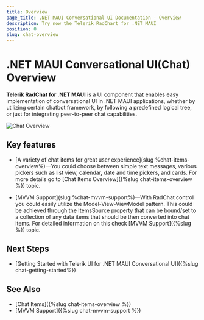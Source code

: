 ```yaml
---
title: Overview
page_title: .NET MAUI Conversational UI Documentation - Overview
description: Try now the Telerik RadChart for .NET MAUI
position: 0
slug: chat-overview
---
```


# .NET MAUI Conversational UI(Chat) Overview

**Telerik RadChat for .NET MAUI** is a UI component that enables easy implementation of conversational UI in .NET MAUI applications, whether by utilizing certain chatbot framework, by following a predefined logical tree, or just for integrating peer-to-peer chat capabilities.

![Chat Overview](images/)

## Key features

* [A variety of chat items for great user experience](slug %chat-items-overview%)&mdash;You could choose between simple text messages, various pickers such as list view, calendar, date and time pickers, and cards. For more details go to [Chat Items Overview]({%slug chat-items-overview %}) topic.

* [MVVM Support](slug %chat-mvvm-support%)&mdash;With RadChat control you could easily utilize the Model-View-ViewModel pattern. This could be achieved through the ItemsSource property that can be bound/set to a collection of any data items that should be then converted into chat items. For detailed information on this check [MVVM Support]({%slug %}) topic.

## Next Steps

- [Getting Started with Telerik UI for .NET MAUI Conversational UI]({%slug chat-getting-started%})

## See Also

- [Chat Items]({%slug chat-items-overview %})
- [MVVM Support]({%slug chat-mvvm-support %})